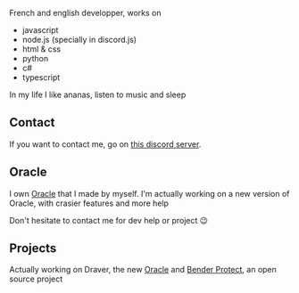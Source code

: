 French and english developper, works on
* javascript
* node.js (specially in discord.js)
* html & css
* python
* c#
* typescript

In my life I like ananas, listen to music and sleep

## Contact
If you want to contact me, go on [this discord server](https://discord.gg/fHyN5w84g6).

## Oracle
I own [Oracle](https://github.com/BotOracle/Documentation) that I made by myself.
I'm actually working on a new version of Oracle, with crasier features and more help

Don't hesitate to contact me for dev help or project :wink:

## Projects
Actually working on Draver, the new [Oracle](https://github.com/DraverIndustries/Oracle) and [Bender Protect](https://github.com/Bender-protect/bender-bot), an open source project
